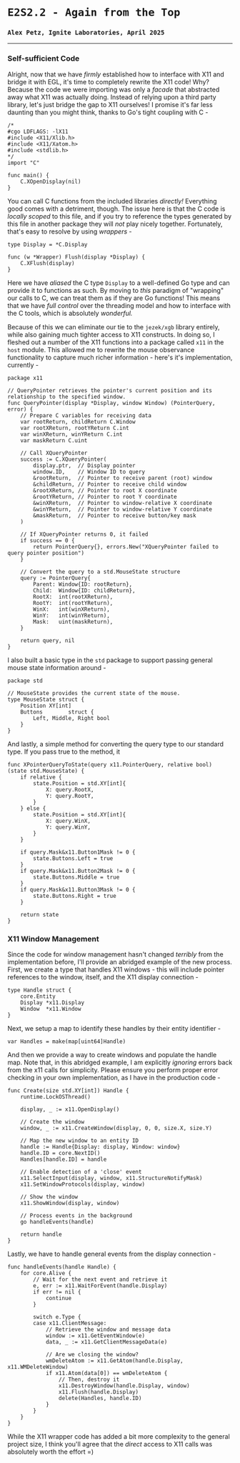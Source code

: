 # `E2S2.2 - Again from the Top`
### `Alex Petz, Ignite Laboratories, April 2025`

---

### Self-sufficient Code
Alright, now that we have _firmly_ established how to interface with X11 and bridge it with EGL, it's time to
completely rewrite the X11 code!  Why?  Because the code we were importing was only a _facade_ that abstracted
away what X11 was actually doing.  Instead of relying upon a third party library, let's just bridge the gap
to X11 ourselves!  I promise it's far less daunting than you might think, thanks to Go's tight coupling with C -

    /*
    #cgo LDFLAGS: -lX11
    #include <X11/Xlib.h>
    #include <X11/Xatom.h>
    #include <stdlib.h>
    */
    import "C"
    
    func main() {
        C.XOpenDisplay(nil)
    }

You can call C functions from the included libraries _directly!_  Everything good comes with a detriment, though.
The issue here is that the C code is _locally scoped_ to this file, and if you try to reference the types
generated by this file in another package they will _not_ play nicely together.  Fortunately, that's easy to
resolve by using _wrappers_ - 

    type Display = *C.Display
    
    func (w *Wrapper) Flush(display *Display) {
        C.XFlush(display)
    }

Here we have _aliased_ the C type `Display` to a well-defined Go type and can provide it to functions as such.
By moving to _this_ paradigm of "wrapping" our calls to C, we can treat them as if they are Go functions!
This means that we have _full control_ over the threading model and how to interface with the C tools, which
is absolutely _wonderful._  

Because of this we can eliminate our tie to the `jezek/xgb` library entirely, while also gaining much tighter
access to X11 constructs.  In doing so, I fleshed out a number of the X11 functions into a package called `x11`
in the `host` module.  This allowed me to rewrite the mouse observance functionality to capture much richer
information - here's it's implementation, currently -

    package x11

    // QueryPointer retrieves the pointer's current position and its relationship to the specified window.
    func QueryPointer(display *Display, window Window) (PointerQuery, error) {
        // Prepare C variables for receiving data
        var rootReturn, childReturn C.Window
        var rootXReturn, rootYReturn C.int
        var winXReturn, winYReturn C.int
        var maskReturn C.uint
    
        // Call XQueryPointer
        success := C.XQueryPointer(
            display.ptr,  // Display pointer
            window.ID,    // Window ID to query
            &rootReturn,  // Pointer to receive parent (root) window
            &childReturn, // Pointer to receive child window
            &rootXReturn, // Pointer to root X coordinate
            &rootYReturn, // Pointer to root Y coordinate
            &winXReturn,  // Pointer to window-relative X coordinate
            &winYReturn,  // Pointer to window-relative Y coordinate
            &maskReturn,  // Pointer to receive button/key mask
        )
    
        // If XQueryPointer returns 0, it failed
        if success == 0 {
            return PointerQuery{}, errors.New("XQueryPointer failed to query pointer position")
        }
    
        // Convert the query to a std.MouseState structure
        query := PointerQuery{
            Parent: Window{ID: rootReturn},
            Child:  Window{ID: childReturn},
            RootX:  int(rootXReturn),
            RootY:  int(rootYReturn),
            WinX:   int(winXReturn),
            WinY:   int(winYReturn),
            Mask:   uint(maskReturn),
        }
    
        return query, nil
    }

I also built a basic type in the `std` package to support passing general mouse state information around - 

    package std
    
    // MouseState provides the current state of the mouse.
    type MouseState struct {
        Position XY[int]
        Buttons        struct {
            Left, Middle, Right bool
        }
    }

And lastly, a simple method for converting the query type to our standard type.  If you pass true to the
method, it 

    func XPointerQueryToState(query x11.PointerQuery, relative bool) (state std.MouseState) {
        if relative {
            state.Position = std.XY[int]{
                X: query.RootX,
                Y: query.RootY,
            }
        } else {
            state.Position = std.XY[int]{
                X: query.WinX,
                Y: query.WinY,
            }
        }
    
        if query.Mask&x11.Button1Mask != 0 {
            state.Buttons.Left = true
        }
        if query.Mask&x11.Button2Mask != 0 {
            state.Buttons.Middle = true
        }
        if query.Mask&x11.Button3Mask != 0 {
            state.Buttons.Right = true
        }
    
        return state
    }

### X11 Window Management
Since the code for window management hasn't changed _terribly_ from the implementation before, I'll provide
an abridged example of the new process.  First, we create a type that handles X11 windows - this will
include pointer references to the window, itself, and the X11 display connection -

    type Handle struct {
        core.Entity
        Display *x11.Display
        Window  *x11.Window
    }

Next, we setup a map to identify these handles by their entity identifier -
    
    var Handles = make(map[uint64]Handle)

And then we provide a way to create windows and populate the handle map.  Note that, in this abridged
example, I am explicitly _ignoring_ errors back from the x11 calls for simplicity.  Please ensure
you perform proper error checking in your own implementation, as I have in the production code -

    func Create(size std.XY[int]) Handle {
        runtime.LockOSThread()

        display, _ := x11.OpenDisplay()
    
        // Create the window
        window, _ := x11.CreateWindow(display, 0, 0, size.X, size.Y)
    
        // Map the new window to an entity ID
        handle := Handle{Display: display, Window: window}
        handle.ID = core.NextID()
        Handles[handle.ID] = handle
    
	    // Enable detection of a 'close' event
        x11.SelectInput(display, window, x11.StructureNotifyMask) 
        x11.SetWindowProtocols(display, window)
    
        // Show the window
        x11.ShowWindow(display, window)
    
        // Process events in the background
        go handleEvents(handle)
    
        return handle
    }

Lastly, we have to handle general events from the display connection -

    func handleEvents(handle Handle) {
        for core.Alive {
            // Wait for the next event and retrieve it
            e, err := x11.WaitForEvent(handle.Display)
            if err != nil {
                continue
            }
    
            switch e.Type {
            case x11.ClientMessage:
                // Retrieve the window and message data
                window := x11.GetEventWindow(e)
                data, _ := x11.GetClientMessageData(e)
    
                // Are we closing the window?
                wmDeleteAtom := x11.GetAtom(handle.Display, x11.WMDeleteWindow) 
                if x11.Atom(data[0]) == wmDeleteAtom {
                    // Then, destroy it
                    x11.DestroyWindow(handle.Display, window)
                    x11.Flush(handle.Display)
                    delete(Handles, handle.ID)
                }
            }
        }
    }

While the X11 wrapper code has added a bit more complexity to the general project size, I think you'll
agree that the _direct_ access to X11 calls was absolutely worth the effort =)  